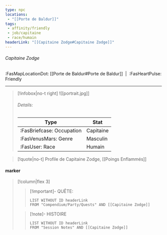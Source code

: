 ```yaml
---
type: npc
locations:
 - "[[Porte de Baldur]]"
tags:
 - affinity/friendly
 - job/capitaine
 - race/humain
headerLink: "[[Capitaine Zodge#Capitaine Zodge]]"
---
```

###### Capitaine Zodge
<span class="sub2">:FasMapLocationDot: [[Porte de Baldur#Porte de Baldur]]&nbsp;&nbsp;|&nbsp;&nbsp;:FasHeartPulse: Friendly </span>
___

> [!infobox|no-t right]
> ![[portrait.jpg]]
> ###### Details:
> | Type | Stat |
> | ---- | ---- |
> | :FasBriefcase: Occupation |  Capitaine |
> | :FasVenusMars: Genre | Masculin |
> | :FasUser: Race | Humain |
<span class="clearfix"></span>

> [!quote|no-t]
>Profile de Capitaine Zodge, [[Poings Enflammés]]
#### marker
> [!column|flex 3]
>> [!important]- QUÊTE:
>>```dataview
>>LIST WITHOUT ID headerLink
>>FROM "Compendium/Party/Quests" AND [[Capitaine Zodge]]
>
>>[!note]- HISTOIRE
>>```dataview
>>LIST WITHOUT ID headerLink
>>FROM "Session Notes" AND [[Capitaine Zodge]]
